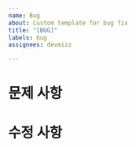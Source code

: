 ```yaml
---
name: Bug
about: Custom template for bug fix
title: "[BUG]"
labels: bug
assignees: devmizz

---
```


# 문제 사항
> 
# 수정 사항
>
